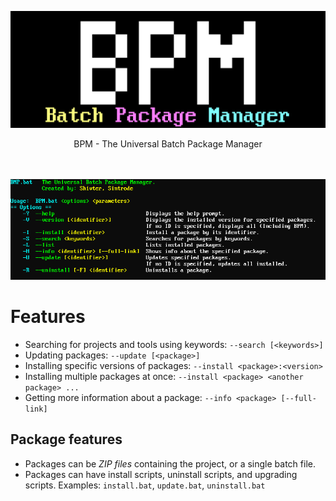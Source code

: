 ![BPM logo](https://github.com/Shivter14/BPM/blob/main/BPM.png?raw=true)
<div align="center">
    BPM - The Universal Batch Package Manager

<br></br>
![BPM --help](https://github.com/Shivter14/BPM/blob/main/BPM-help.png?raw=true)
</div>

# Features

- Searching for projects and tools using keywords: `--search [<keywords>]`
- Updating packages: `--update [<package>]`
- Installing specific versions of packages: `--install <package>:<version>`
- Installing multiple packages at once: `--install <package> <another package> ...`
- Getting more information about a package: `--info <package> [--full-link]`

## Package features
- Packages can be _ZIP files_ containing the project, or a single batch file.
- Packages can have install scripts, uninstall scripts, and upgrading scripts.
  Examples: `install.bat`, `update.bat`, `uninstall.bat`
  
